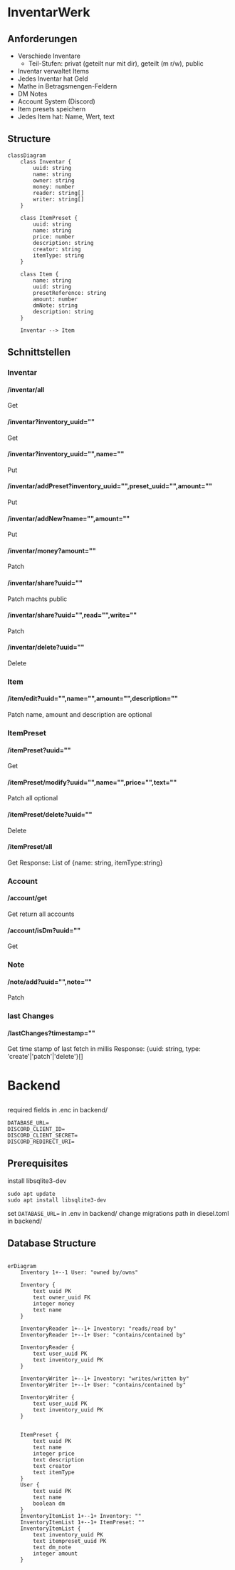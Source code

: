 # InventarWerk

## Anforderungen
- Verschiede Inventare
  - Teil-Stufen: privat (geteilt nur mit dir), geteilt (m r/w), public
- Inventar verwaltet Items
- Jedes Inventar hat Geld
- Mathe in Betragsmengen-Feldern
- DM Notes
- Account System (Discord)
- Item presets speichern
- Jedes Item hat: Name, Wert, text

## Structure
```mermaid
classDiagram
    class Inventar {
        uuid: string
        name: string
        owner: string
        money: number
        reader: string[]
        writer: string[]
    }

    class ItemPreset {
        uuid: string
        name: string
        price: number
        description: string
        creator: string
        itemType: string
    }

    class Item {
        name: string
        uuid: string
        presetReference: string
        amount: number
        dmNote: string
        description: string
    }

    Inventar --> Item
```

## Schnittstellen
### Inventar
#### /inventar/all
Get
#### /inventar?inventory_uuid=""
Get
#### /inventar?inventory_uuid="",name=""
Put
#### /inventar/addPreset?inventory_uuid="",preset_uuid="",amount=""
Put
#### /inventar/addNew?name="",amount=""
Put
#### /inventar/money?amount=""
Patch
#### /inventar/share?uuid=""
Patch
machts public
#### /inventar/share?uuid="",read="",write=""
Patch
#### /inventar/delete?uuid=""
Delete
### Item
#### /item/edit?uuid="",name="",amount="",description=""
Patch
name, amount and description are optional
### ItemPreset
#### /itemPreset?uuid=""
Get
#### /itemPreset/modify?uuid="",name="",price="",text=""
Patch
all optional
#### /itemPreset/delete?uuid=""
Delete
#### /itemPreset/all
Get
Response: List of {name: string, itemType:string}
### Account
#### /account/get
Get
return all accounts
#### /account/isDm?uuid=""
Get
### Note
#### /note/add?uuid="",note=""
Patch
### last Changes
#### /lastChanges?timestamp=""
Get
time stamp of last fetch in millis
Response: {uuid: string, type: 'create'|'patch'|'delete'}[]


# Backend
##
required fields in .enc in backend/
```
DATABASE_URL=
DISCORD_CLIENT_ID=
DISCORD_CLIENT_SECRET=
DISCORD_REDIRECT_URI=
```
## Prerequisites
install libsqlite3-dev
```
sudo apt update
sudo apt install libsqlite3-dev
```

set `DATABASE_URL=` in .env in backend/
change migrations path in diesel.toml in backend/

## Database Structure
```mermaid

erDiagram
    Inventory 1+--1 User: "owned by/owns"
    
    Inventory {
        text uuid PK
        text owner_uuid FK
        integer money
        text name
    }

    InventoryReader 1+--1+ Inventory: "reads/read by"
    InventoryReader 1+--1+ User: "contains/contained by"

    InventoryReader {
        text user_uuid PK
        text inventory_uuid PK
    }
    
    InventoryWriter 1+--1+ Inventory: "writes/written by"
    InventoryWriter 1+--1+ User: "contains/contained by"

    InventoryWriter {
        text user_uuid PK
        text inventory_uuid PK
    }


    ItemPreset {
        text uuid PK
        text name
        integer price
        text description
        text creator
        text itemType
    }
    User {
        text uuid PK
        text name
        boolean dm
    }
    InventoryItemList 1+--1+ Inventory: ""
    InventoryItemList 1+--1+ ItemPreset: ""
    InventoryItemList {
        text inventory_uuid PK
        text itempreset_uuid PK
        text dm_note
        integer amount
    }
```
